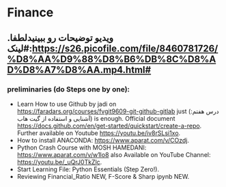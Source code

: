 # Finance
## ویدیو توضیحات رو ببینیدلطفا. لینک#:https://s26.picofile.com/file/8460781726/%D8%AA%D9%88%D8%B6%DB%8C%D8%AD%D8%A7%D8%AA.mp4.html#
### preliminaries (do Steps one by one): 
- Learn How to use Github by jadi on https://faradars.org/courses/fvgit9609-git-github-gitlab just (درس هفتم: آشنایی و استفاده از گیت هاب) is enough. Official document https://docs.github.com/en/get-started/quickstart/create-a-repo. Further available on Youtube https://youtu.be/iv8rSLsi1xo. 
- How to install ANACONDA: https://www.aparat.com/v/COzdj.
- Python Crash Course with MOSH HAMEDANI: https://www.aparat.com/v/w1lo8 also Available on YouTube Channel: https://youtu.be/_uQrJ0TkZlc.
- Start Learning File: Python Essentials (Step Zero!).
- Reviewing Financial_Ratio NEW, F-Score & Sharp ipynb NEW.
